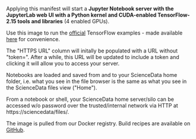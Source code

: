 Applying this manifest will start a **Jupyter Notebook server with the JupyterLab web UI with a Python kernel and CUDA-enabled TensorFlow-2.15 tools and libraries** (4 enabled GPUs).

Use this image to run the <a href="https://www.tensorflow.org/tutorials">official</a> TensorFlow examples - made available <a href="https://sciencenotebooks.dk/urls/sciencedata.dk/public/e282734bb53e03090b22d6d0439960ef/?base_name=TensorFlow">here</a> for convenience.

The "HTTPS URL" column will initally be populated with a URL without "token=". After a while, this URL will be updated to include a token and clicking it will allow you to access your server.

Notebooks are loaded and saved from and to your ScienceData home folder, i.e. what you see in the file browser is the same as what you see in the ScienceData files view ("Home").

From a notebook or shell, your ScienceData  home server/silo can be accessed w/o password over the trusted/internal network via HTTP at https&colon;//sciencedata/files/.

The image is pulled from our Docker registry. Build recipes are available on [GitHub](https://github.com/deic-dk/sciencedata_images).

